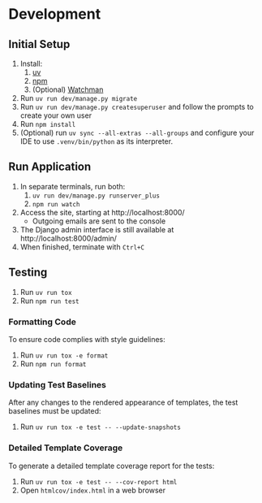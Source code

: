 # Development

## Initial Setup
1. Install:
   1. [uv](https://docs.astral.sh/uv/getting-started/installation/)
   2. [npm](https://docs.npmjs.com/downloading-and-installing-node-js-and-npm)
   3. (Optional) [Watchman](https://facebook.github.io/watchman/docs/install)
2. Run `uv run dev/manage.py migrate`
3. Run `uv run dev/manage.py createsuperuser`
   and follow the prompts to create your own user
4. Run `npm install`
5. (Optional) run `uv sync --all-extras --all-groups` and configure your IDE to use
   `.venv/bin/python` as its interpreter.

## Run Application
1. In separate terminals, run both:
   1. `uv run dev/manage.py runserver_plus`
   2. `npm run watch`
2. Access the site, starting at http://localhost:8000/
   * Outgoing emails are sent to the console
3. The Django admin interface is still available at http://localhost:8000/admin/
4. When finished, terminate with `Ctrl+C`

## Testing
1. Run `uv run tox`
2. Run `npm run test`

### Formatting Code
To ensure code complies with style guidelines:
1. Run `uv run tox -e format`
2. Run `npm run format`

### Updating Test Baselines
After any changes to the rendered appearance of templates, the test baselines must be updated:
1. Run `uv run tox -e test -- --update-snapshots`

### Detailed Template Coverage
To generate a detailed template coverage report for the tests:
1. Run `uv run tox -e test -- --cov-report html`
2. Open `htmlcov/index.html` in a web browser
